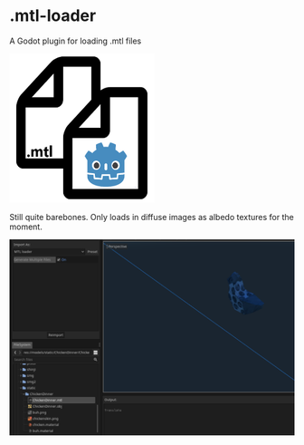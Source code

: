 # .mtl-loader
A Godot plugin for loading .mtl files

<img src="/icon.png" width="256">

Still quite barebones. Only loads in diffuse images as albedo textures for the moment.

![Image of the loader](mtl.PNG?raw=true)
